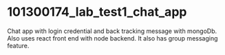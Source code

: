 # 101300174_lab_test1_chat_app
Chat app with login credential and back tracking message with mongoDb. Also uses react front end with node backend. It also has group messaging feature.

